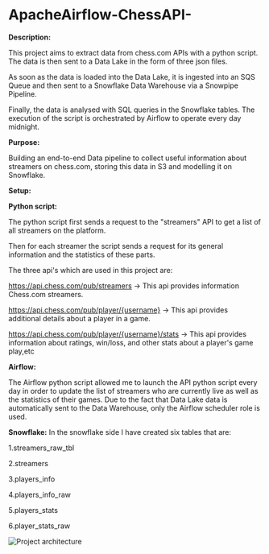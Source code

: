 # ApacheAirflow-ChessAPI-

**Description:**

This project aims to extract data from chess.com APIs with a python script. The data is then sent to a Data Lake in the form of three json files. 

As soon as the data is loaded into the Data Lake, it is ingested into an SQS Queue and then sent to a Snowflake Data Warehouse via a Snowpipe Pipeline. 

Finally, the data is analysed with SQL queries in the Snowflake tables. The execution of the script is orchestrated by Airflow to operate every day midnight.

**Purpose:**

Building an end-to-end Data pipeline to collect useful information about streamers on chess.com, storing this data in S3 and modelling it on Snowflake.


**Setup:**

**Python script:**

The python script first sends a request to the "streamers" API to get a list of all streamers on the platform. 

Then for each streamer the script sends a request for its general information and the statistics of these parts.

The three api's which are used in this project are:

https://api.chess.com/pub/streamers -> This api provides information Chess.com streamers.

https://api.chess.com/pub/player/{username} -> This api provides  additional details about a player in a game.

https://api.chess.com/pub/player/{username}/stats  -> This api provides information about  ratings, win/loss, and other stats about a player's game play,etc


**Airflow:**

The Airflow python script allowed me to launch the API python script every day in order to update the list of streamers who are currently live
as well as the statistics of their games. Due to the fact that Data Lake data is automatically sent to the Data Warehouse, only the Airflow scheduler role is used.

**Snowflake:**
In the snowflake side I have created six tables that are:

1.streamers_raw_tbl

2.streamers

3.players_info

4.players_info_raw

5.players_stats

6.player_stats_raw



![Project architecture](https://github.com/naziya-shaik/ApacheAirflow-ChessAPI-/assets/111407441/12c8e3ef-7d0b-4e94-b768-73f2f7971d09)

